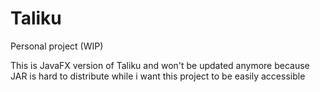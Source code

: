 # Taliku

Personal project (WIP)

This is JavaFX version of Taliku and won't be updated anymore because JAR is hard to distribute while i want this project to be easily accessible
